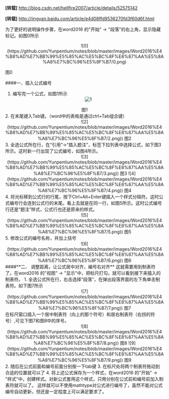 **[转载]** http://blog.csdn.net/hellfire2007/article/details/52575142   

**[转载]** http://jingyan.baidu.com/article/e4d08ffd9536270fd3f60d6f.html   

为了更好的说明操作步骤，在word2016 的"开始" -> "段落"的右上角，显示隐藏标记。如图0所示   

<center>![0](https://github.com/Yunpentium/notes/blob/master/images/Word2016%E4%B8%AD%E7%BB%99%E5%85%AC%E5%BC%8F%E8%87%AA%E5%8A%A8%E7%BC%96%E5%8F%B7/0.png)
</center>     

图0  

####一、插入公式编号   

 1. 编写完一个公式，如图1所示<center>![1](https://github.com/Yunpentium/notes/blob/master/images/Word2016%E4%B8%AD%E7%BB%99%E5%85%AC%E5%BC%8F%E8%87%AA%E5%8A%A8%E7%BC%96%E5%8F%B7/1.png)</center>   
<center>图1</center>  
 2. 在末尾键入Tab键。（word中的表格是通过ctrl+Tab组合键）
<center>![2](https://github.com/Yunpentium/notes/blob/master/images/Word2016%E4%B8%AD%E7%BB%99%E5%85%AC%E5%BC%8F%E8%87%AA%E5%8A%A8%E7%BC%96%E5%8F%B7/2.png))
图2</center> 
 3. 全选公式所在行，在“引用”->“插入题注”，标签下拉列表中选择公式，如下图3所示。这时新一行出现了公式编号，如图4所示。  <center>![3](https://github.com/Yunpentium/notes/blob/master/images/Word2016%E4%B8%AD%E7%BB%99%E5%85%AC%E5%BC%8F%E8%87%AA%E5%8A%A8%E7%BC%96%E5%8F%B7/3.png))
 图3
![4](https://github.com/Yunpentium/notes/blob/master/images/Word2016%E4%B8%AD%E7%BB%99%E5%85%AC%E5%BC%8F%E8%87%AA%E5%8A%A8%E7%BC%96%E5%8F%B7/4.png))
图4</center> 
 4. 将光标移到公式行的行尾，按下Ctrl+Alt+Enter键插入一个样式分隔符。这时公式编号行会连到公式行的末尾。看上去就是在同一行，如图5所示。这时公式编号行还是“题注”样式，公式行也还是原来的样式。 <center>![5](https://github.com/Yunpentium/notes/blob/master/images/Word2016%E4%B8%AD%E7%BB%99%E5%85%AC%E5%BC%8F%E8%87%AA%E5%8A%A8%E7%BC%96%E5%8F%B7/5.png))
 图5 </center>
 5. 修改公式的编号名称，并加上括号
 <center> ![6](https://github.com/Yunpentium/notes/blob/master/images/Word2016%E4%B8%AD%E7%BB%99%E5%85%AC%E5%BC%8F%E8%87%AA%E5%8A%A8%E7%BC%96%E5%8F%B7/6.png))
 图6 </center> 
####**二、 调整距离，让公式居中对齐，编号右对齐**
这就需要用到制表符了。在word2016 的"视图" -> "显示"中，把标尺打勾，就可以看到接下来插入的制表符。
 1. 全选公式所在行，右击选择“段落”，在弹出段落界面的左下角单击制表符。如下图7所示
 <center>![7](https://github.com/Yunpentium/notes/blob/master/images/Word2016%E4%B8%AD%E7%BB%99%E5%85%AC%E5%BC%8F%E8%87%AA%E5%8A%A8%E7%BC%96%E5%8F%B7/7.png))
 图7 </center> 在标尺窗口插入一个居中制表符（向上的那个符号）和居右制表符（右拐的符号）,可见下图7和图8中的序号。 <center>![8](https://github.com/Yunpentium/notes/blob/master/images/Word2016%E4%B8%AD%E7%BB%99%E5%85%AC%E5%BC%8F%E8%87%AA%E5%8A%A8%E7%BC%96%E5%8F%B7/8.png))
 图8 
  ![9](https://github.com/Yunpentium/notes/blob/master/images/Word2016%E4%B8%AD%E7%BB%99%E5%85%AC%E5%BC%8F%E8%87%AA%E5%8A%A8%E7%BC%96%E5%8F%B7/9.png))
  图9</center> 
 2. 随后在公式前面和编号前面分别按一下tab键
 3. 在标尺处将两个制表符拖动到合适的位置就可以了
 4. 将上述公式保存为一个样式，在word2016 的"开始" -> "样式"中，创建样式。对新公式套用这个样式，只用分别在公式前和编号前加入制表符就可以了。
这样就可以不使用mathtype对公式进行编号了，虽然不能对公式编号自动更新，但还是一定程度上可以满足要求了。


